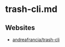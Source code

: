 # trash-cli.md

## Websites

* [andreafrancia/trash-cli](https://github.com/andreafrancia/trash-cli)

